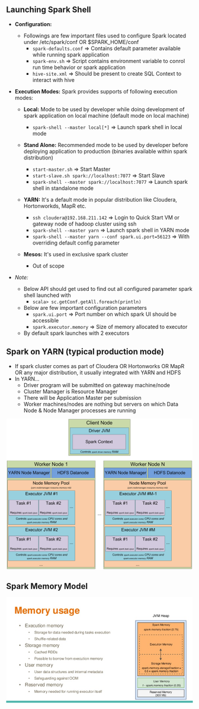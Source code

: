 ## Launching Spark Shell
* **Configuration:**

  * Followings are few important files used to configure Spark located under /etc/spark/conf OR $SPARK_HOME/conf
    * `spark-defaults.conf` => Contains default parameter available while running spark application
    * `spark-env.sh` => Script contains environment variable to conrol run time behavior or spark application
    * `hive-site.xml` => Should be present to create SQL Context to interact with hive

* **Execution Modes:** Spark provides supports of following execution modes:

  * **Local:** Mode to be used by developer while doing development of spark application on local machine (default mode on local machine)
    * `spark-shell --master local[*]` => Launch spark shell in local mode

  * **Stand Alone:** Recommended mode to be used by developer before deploying application to production (binaries available within spark distribution)
    * `start-master.sh` => Start Master
    * `start-slave.sh spark://localhost:7077` => Start Slave
    * `spark-shell --master spark://localhost:7077` => Launch spark shell in standalone mode

  * **YARN:** It's a default mode in popular distribution like Cloudera, Hortonworkds, MapR etc.
    * `ssh cloudera@192.168.211.142` => Login to Quick Start VM or gateway node of hadoop cluster using ssh
    * `spark-shell --master yarn` => Launch spark shell in YARN mode
    * `spark-shell --master yarn --conf spark.ui.port=56123` => With overriding default config parameter

  * **Mesos:** It's used in exclusive spark cluster
    * Out of scope

* _Note:_

  * Below API should get used to find out all configured parameter spark shell launched with
    * `scala> sc.getConf.getAll.foreach(println)`
  * Below are few important configuration parameters
    * `spark.ui.port` => Port number on which spark UI should be accessible
    * `spark.executor.memory` => Size of memory allocated to executor
  * By default spark launches with 2 executors

## Spark on YARN (typical production mode)
* If spark cluster comes as part of Cloudera OR Hortonworks OR MapR OR any major distribution, it usually integrated with YARN and HDFS
* In YARN...
  * Driver program will be submitted on gateway machine/node
  * Cluster Manager is Resource Manager
  * There will be Application Master per submission
  * Worker machines/nodes are nothing but servers on which Data Node & Node Manager processes are running

![Alt text](_images/spark-architecture-on-YARN.png?raw=true "Spark Architecture On YARN")

## Spark Memory Model

![Alt text](_images/spark-memory-usage.jpg?raw=true "Spark Memory Usage")
